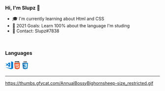 ### Hi, I'm Slupz 👋

- 🎓 I'm currently learning about Html and CSS
- 🥅 2021 Goals: Learn 100% about the language I'm studing
- 🌙 Contact: Slupz#7838

<br />

### Languages

<img align="left" alt="Visual Studio Code" width="26px" src="https://raw.githubusercontent.com/github/explore/80688e429a7d4ef2fca1e82350fe8e3517d3494d/topics/visual-studio-code/visual-studio-code.png" />
<img align="left" alt="HTML5" width="26px" src="https://raw.githubusercontent.com/github/explore/80688e429a7d4ef2fca1e82350fe8e3517d3494d/topics/html/html.png" />
<img align="left" alt="CSS3" width="26px" src="https://raw.githubusercontent.com/github/explore/80688e429a7d4ef2fca1e82350fe8e3517d3494d/topics/css/css.png" />
<br />
<br />

---

[website]: https://slupz.com
[twitter]: https://twitter.com/slupz
[youtube]: https://www.youtube.com/channel/UCPQWslRgjzp9QFwoX5naWEQ

https://thumbs.gfycat.com/AnnualBossyBighornsheep-size_restricted.gif

